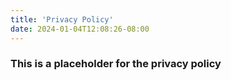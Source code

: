 ```yaml
---
title: 'Privacy Policy'
date: 2024-01-04T12:08:26-08:00
---
```


### This is a placeholder for the privacy policy
